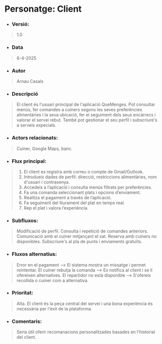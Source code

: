 # **Personatge: Client**

- ### **Versió:**
> 1.0

- ### **Data**
> 6-4-2025

- ### **Autor** 
> Arnau Casals

- ### **Descripció**
> El client és l'usuari principal de l'aplicació QueMenges. Pot consultar menús, fer comandes a cuiners segons les seves preferències alimentàries i la seva ubicació, fer el seguiment dels seus encàrrecs i valorar el servei rebut. També pot gestionar el seu perfil i subscriure's a serveis especials.

- ### **Actors relacionats:** 
> Cuiner, Google Maps, banc.

- ### **Flux principal:** 
> 1. El client es registra amb correu o compte de Gmail/Outlook.
> 2. Introdueix dades de perfil: direcció, restriccions alimentàries, nom d'usuari i contrasenya.
> 3. Accedeix a l’aplicació i consulta menús filtrats per preferències.
> 4. Fa una comanda seleccionant plats i opcions d’enviament.
> 5. Realitza el pagament a través de l’aplicació.
> 6. Fa seguiment del lliurament del plat en temps real.
> 7. Rep el plat i valora l’experiència.

- ### **Subfluxos:** 
> Modificació de perfil.
> Consulta i repetició de comandes anteriors.
> Comunicació amb el cuiner mitjançant el xat.
> Reserva amb cuiners no disponibles.
> Subscriure's al pla de punts i enviaments gratuïts.

- ### **Fluxos alternatius:** 
> Error en el pagament --> El sistema mostra un missatge i permet reintentar.
> El cuiner rebutja la comanda --> Es notifica al client i se li ofereixen alternatives.
> El repartidor no està disponible --> S'ofereix recollida o cuiner com a alternativa.

- ### **Prioritat:** 
> Alta. El client és la peça central del servei i una bona experiència és necessària per l'èxit de la plataforma.

- ### **Comentaris:** 
> Seria útil oferir recomanacions personalitzades basades en l'historial del client.
